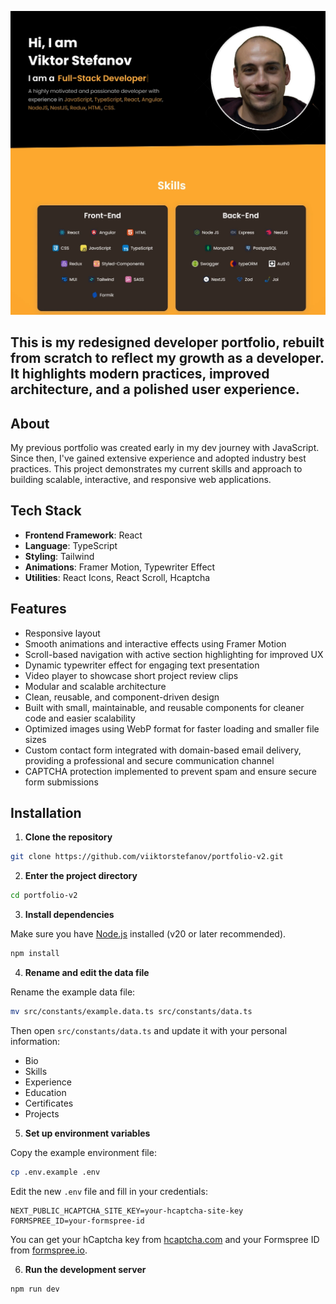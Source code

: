 ![Portfolio Screenshot](public/assets/images/portfolio-screenshot.webp)

## This is my redesigned developer portfolio, rebuilt from scratch to reflect my growth as a developer. It highlights modern practices, improved architecture, and a polished user experience.

## About

My previous portfolio was created early in my dev journey with JavaScript. Since then, I've gained extensive experience and adopted industry best practices. This project demonstrates my current skills and approach to building scalable, interactive, and responsive web applications.

## Tech Stack

- **Frontend Framework**: React
- **Language**: TypeScript
- **Styling**: Tailwind
- **Animations**: Framer Motion, Typewriter Effect
- **Utilities**: React Icons, React Scroll, Hcaptcha

## Features

- Responsive layout
- Smooth animations and interactive effects using Framer Motion
- Scroll-based navigation with active section highlighting for improved UX
- Dynamic typewriter effect for engaging text presentation
- Video player to showcase short project review clips
- Modular and scalable architecture
- Clean, reusable, and component-driven design
- Built with small, maintainable, and reusable components for cleaner code and easier scalability
- Optimized images using WebP format for faster loading and smaller file sizes
- Custom contact form integrated with domain-based email delivery, providing a professional and secure communication channel
- CAPTCHA protection implemented to prevent spam and ensure secure form submissions

## Installation

1. **Clone the repository**

```bash
git clone https://github.com/viiktorstefanov/portfolio-v2.git
```

2. **Enter the project directory**

```bash
cd portfolio-v2
```

3. **Install dependencies**

Make sure you have [Node.js](https://nodejs.org/) installed (v20 or later recommended).

```bash
npm install
```

4. **Rename and edit the data file**

Rename the example data file:

```bash
mv src/constants/example.data.ts src/constants/data.ts
```

Then open `src/constants/data.ts` and update it with your personal information:

- Bio  
- Skills  
- Experience
- Education
- Certificates
- Projects  

5. **Set up environment variables**

Copy the example environment file:

```bash
cp .env.example .env
```

Edit the new `.env` file and fill in your credentials:

```env
NEXT_PUBLIC_HCAPTCHA_SITE_KEY=your-hcaptcha-site-key
FORMSPREE_ID=your-formspree-id
```

You can get your hCaptcha key from [hcaptcha.com](https://www.hcaptcha.com/) and your Formspree ID from [formspree.io](https://formspree.io/).

6. **Run the development server**

```bash
npm run dev
```
